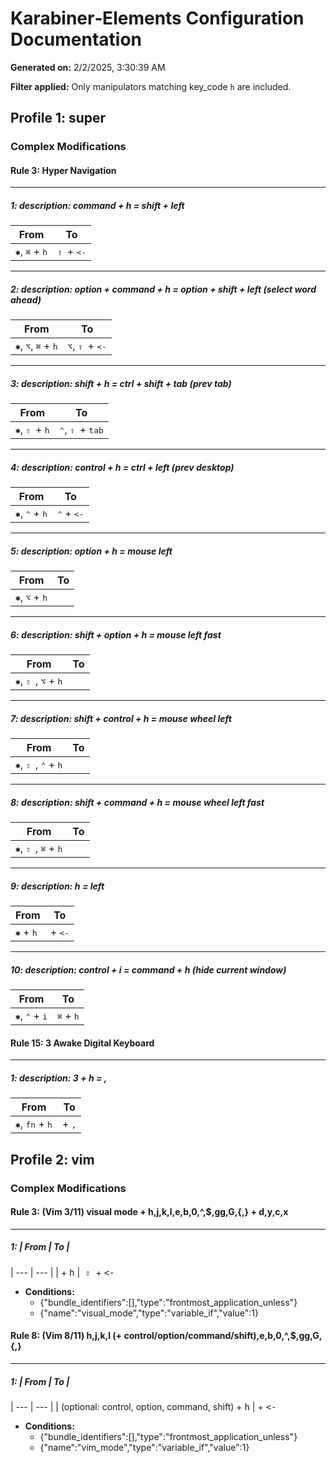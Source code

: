 # Karabiner‑Elements Configuration Documentation

**Generated on:** 2/2/2025, 3:30:39 AM

**Filter applied:** Only manipulators matching key_code `h` are included.

## Profile 1: super

### Complex Modifications

#### Rule 3: Hyper Navigation

________________________________________________________________
##### 1: description: command + h = shift + left
| From | To  | 
| --- | --- |
| <kbd>✱</kbd>, <kbd>⌘</kbd> + <kbd>h</kbd> |<kbd>  ⇧ </kbd> + <kbd><-</kbd>

________________________________________________________________
##### 2: description: option + command + h = option + shift + left (select word ahead)
| From | To  | 
| --- | --- |
| <kbd>✱</kbd>, <kbd>⌥</kbd>, <kbd>⌘</kbd> + <kbd>h</kbd> |<kbd>⌥</kbd>, <kbd>  ⇧ </kbd> + <kbd><-</kbd>

________________________________________________________________
##### 3: description: shift + h = ctrl + shift + tab (prev tab)
| From | To  | 
| --- | --- |
| <kbd>✱</kbd>, <kbd>  ⇧ </kbd> + <kbd>h</kbd> |<kbd>⌃</kbd>, <kbd>  ⇧ </kbd> + <kbd>tab</kbd>

________________________________________________________________
##### 4: description: control + h = ctrl + left (prev desktop)
| From | To  | 
| --- | --- |
| <kbd>✱</kbd>, <kbd>⌃</kbd> + <kbd>h</kbd> |<kbd>⌃</kbd> + <kbd><-</kbd>

________________________________________________________________
##### 5: description: option + h = mouse left
| From | To  | 
| --- | --- |
| <kbd>✱</kbd>, <kbd>⌥</kbd> + <kbd>h</kbd> |

________________________________________________________________
##### 6: description: shift + option + h = mouse left fast
| From | To  | 
| --- | --- |
| <kbd>✱</kbd>, <kbd>  ⇧ </kbd>, <kbd>⌥</kbd> + <kbd>h</kbd> |

________________________________________________________________
##### 7: description: shift + control + h = mouse wheel left
| From | To  | 
| --- | --- |
| <kbd>✱</kbd>, <kbd>  ⇧ </kbd>, <kbd>⌃</kbd> + <kbd>h</kbd> |

________________________________________________________________
##### 8: description: shift + command + h = mouse wheel left fast
| From | To  | 
| --- | --- |
| <kbd>✱</kbd>, <kbd>  ⇧ </kbd>, <kbd>⌘</kbd> + <kbd>h</kbd> |

________________________________________________________________
##### 9: description:  h = left
| From | To  | 
| --- | --- |
| <kbd>✱</kbd> + <kbd>h</kbd> | + <kbd><-</kbd>

________________________________________________________________
##### 10: description: control + i = command + h (hide current window)
| From | To  | 
| --- | --- |
| <kbd>✱</kbd>, <kbd>⌃</kbd> + <kbd>i</kbd> |<kbd>⌘</kbd> + <kbd>h</kbd>

#### Rule 15: 3 Awake Digital Keyboard

________________________________________________________________
##### 1: description: 3 + h = ,
| From | To  | 
| --- | --- |
| <kbd>✱</kbd>, <kbd>fn</kbd> + <kbd>h</kbd> | + <kbd>,</kbd>


## Profile 2: vim

### Complex Modifications

#### Rule 3: (Vim 3/11) visual mode + h,j,k,l,e,b,0,^,$,gg,G,{,} + d,y,c,x

________________________________________________________________
##### 1: | From | To  | 
| --- | --- |
| + <kbd>h</kbd> |<kbd>  ⇧ </kbd> + <kbd><-</kbd>
- **Conditions:**
  - {"bundle_identifiers":[],"type":"frontmost_application_unless"}
  - {"name":"visual_mode","type":"variable_if","value":1}

#### Rule 8: (Vim 8/11) h,j,k,l (+ control/option/command/shift),e,b,0,^,$,gg,G,{,}

________________________________________________________________
##### 1: | From | To  | 
| --- | --- |
| (optional: control, option, command, shift) + <kbd>h</kbd> | + <kbd><-</kbd>
- **Conditions:**
  - {"bundle_identifiers":[],"type":"frontmost_application_unless"}
  - {"name":"vim_mode","type":"variable_if","value":1}



